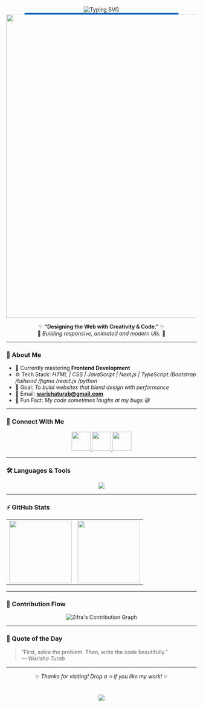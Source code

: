 

<div align="center">

<!-- Animated Heading -->
<img src="https://readme-typing-svg.herokuapp.com?font=Orbitron&size=35&duration=2500&color=1E90FF&center=true&vCenter=true&width=600&lines=Hi+👋,+I'm+Warisha+Turab;Frontend+Developer;Welcome+to+My+GitHub!" alt="Typing SVG" />

</div>
<hr style="border: 2px solid #1E90FF; width: 80%; margin:auto;">
<div align="center">
  <img src="https://media.istockphoto.com/id/1257568481/vector/program-code-create-on-laptop-on-programmer-workplace-coding-optimization-and-testing-app.jpg?s=612x612&w=0&k=20&c=-mAtowABw5Ofdn3Q120nlblkioCrqKSZX5uzjifnqIg=" width="800" hight="400"/>
</div>


<div align="center">
  
✨ **“Designing the Web with Creativity & Code.”** ✨  
💙 *Building responsive, animated and modern UIs.* 💙  

</div>

---

### 🌸 About Me
- 🌱 Currently mastering **Frontend Development**
- ⚙️ Tech Stack: *HTML | CSS | JavaScript | Next.js | TypeScript /Bootstrap /tailwind /figma /react.js /python*
- 🎯 Goal: *To build websites that blend design with performance*
- 💌 Email: **warishaturab@gmail.com**
- 💫 Fun Fact: *My code sometimes laughs at my bugs 😆*

---

### 🔗 Connect With Me
<p align="center">
  <a href="https://www.linkedin.com/in/warisha-turab-8666b82b6/" target="_blank">
    <img src="https://img.icons8.com/nolan/96/linkedin.png" width="50"/>
  </a>
  <a href="https://github.com/warisha234/warisha234" target="_blank">
    <img src="https://img.icons8.com/nolan/96/github.png" width="50"/>
  </a>
  <a href="mailto:warishaturab@gmail.com.com">
    <img src="https://img.icons8.com/nolan/96/gmail-new.png" width="50"/>
  </a>
</p>

---

### 🛠️ Languages & Tools
<p align="center">
  <img src="https://skillicons.dev/icons?i=html,css,js,react,nextjs,ts,bootstrap,git,vscode,figma" />
</p>

---

### ⚡ GitHub Stats
<p align="center">
  <table>
    <tr>
      <td>
        <img src="https://github-readme-stats.vercel.app/api?username=warisha234&show_icons=true&theme=blue_navy&hide_border=true&title_color=00BFFF&icon_color=00BFFF" height="165"/>
      </td>
      <td>
        <img src="https://github-readme-stats.vercel.app/api/top-langs/?username=warisha234&layout=compact&theme=blue_navy&hide_border=true&title_color=00BFFF" height="165"/>
      </td>
    </tr>
  </table>
</p>



---

### 🌊 Contribution Flow
<p align="center">
  <img src="https://github-readme-activity-graph.vercel.app/graph?username=warisha234&bg_color=0D1117&color=1E90FF&line=00BFFF&point=38BDF8&area=true&hide_border=true" alt="Zifra's Contribution Graph"/>
</p>

---

### 💬 Quote of the Day
> “First, solve the problem. Then, write the code beautifully.”  
> — *Warisha Turab*

---

<div align="center">
  
✨ *Thanks for visiting! Drop a ⭐ if you like my work!* ✨  
<br><br>
<img src="https://img.shields.io/badge/💙%20Made%20with%20passion%20by-Zifra%20Firdous-blue?style=for-the-badge"/>

</div>
